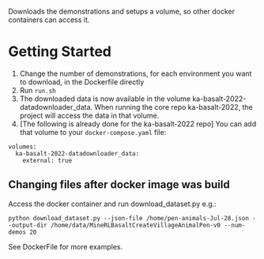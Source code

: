 Downloads the demonstrations and setups a volume, so other docker containers can access it.

# Getting Started
1. Change the number of demonstrations, for each environment you want to download, in the Dockerfile directly
2. Run `run.sh`
3. The downloaded data is now available in the volume ka-basalt-2022-datadownloader_data. When running the core repo ka-basalt-2022, the project will access the data in that volume.
4. [The following is already done for the ka-basalt-2022 repo] You can add that volume to your `docker-compose.yaml` file:
```
volumes:
  ka-basalt-2022-datadownloader_data:
    external: true
```
## Changing files after docker image was build
Access the docker container and run download_dataset.py e.g.: 

```shell
python download_dataset.py --json-file /home/pen-animals-Jul-28.json --output-dir /home/data/MineRLBasaltCreateVillageAnimalPen-v0 --num-demos 20
```

See DockerFile for more examples.
